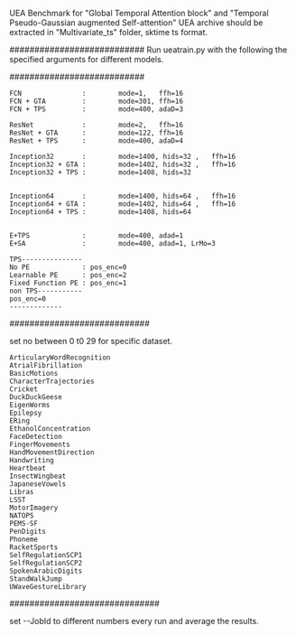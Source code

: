 UEA Benchmark for "Global Temporal Attention block" and "Temporal Pseudo-Gaussian augmented Self-attention"
UEA archive should be extracted in "Multivariate_ts" folder, sktime ts format.


###########################
Run ueatrain.py with the following the specified arguments for different models.

###########################

    FCN               :        mode=1,   ffh=16
    FCN + GTA         :        mode=301, ffh=16
    FCN + TPS         :        mode=400, adaD=3
    
    ResNet            :        mode=2,   ffh=16
    ResNet + GTA      :        mode=122, ffh=16
    ResNet + TPS      :        mode=400, adaD=4
    
    Inception32       :        mode=1400, hids=32 ,   ffh=16
    Inception32 + GTA :        mode=1402, hids=32 ,   ffh=16
    Inception32 + TPS :        mode=1408, hids=32
    
    
    Inception64       :        mode=1400, hids=64 ,   ffh=16
    Inception64 + GTA :        mode=1402, hids=64 ,   ffh=16
    Inception64 + TPS :        mode=1408, hids=64 
    
    
    E+TPS             :        mode=400, adad=1
    E+SA              :        mode=400, adad=1, LrMo=3
    
    TPS---------------
    No PE             : pos_enc=0
    Learnable PE      : pos_enc=2
    Fixed Function PE : pos_enc=1
    non TPS-----------
    pos_enc=0
    -------------
############################

set no between 0 t0 29 for specific dataset.

    ArticularyWordRecognition
    AtrialFibrillation
    BasicMotions
    CharacterTrajectories
    Cricket
    DuckDuckGeese
    EigenWorms
    Epilepsy
    ERing
    EthanolConcentration
    FaceDetection
    FingerMovements
    HandMovementDirection
    Handwriting
    Heartbeat
    InsectWingbeat
    JapaneseVowels
    Libras
    LSST
    MotorImagery
    NATOPS
    PEMS-SF
    PenDigits
    Phoneme
    RacketSports
    SelfRegulationSCP1
    SelfRegulationSCP2
    SpokenArabicDigits
    StandWalkJump
    UWaveGestureLibrary

##############################

set --JobId to different numbers every run and average the results.
